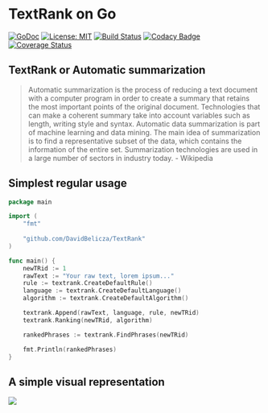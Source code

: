 # TextRank on Go

[![GoDoc](https://godoc.org/github.com/DavidBelicza/TextRank?status.svg)](https://godoc.org/github.com/DavidBelicza/TextRank)
[![License: MIT](https://img.shields.io/badge/License-MIT-ee00ee.svg)](https://github.com/DavidBelicza/TextRank/blob/master/LICENSE)
[![Build Status](https://travis-ci.org/DavidBelicza/TextRank.svg?branch=master)](https://travis-ci.org/DavidBelicza/TextRank)
[![Codacy Badge](https://api.codacy.com/project/badge/Grade/fb0a0bbd2da54efc930939c76452253f)](https://www.codacy.com/app/DavidBelicza/TextRank?utm_source=github.com&amp;utm_medium=referral&amp;utm_content=DavidBelicza/TextRank&amp;utm_campaign=Badge_Grade)
[![Coverage Status](https://coveralls.io/repos/github/DavidBelicza/TextRank/badge.svg?branch=master)](https://coveralls.io/github/DavidBelicza/TextRank?branch=master)

## TextRank or Automatic summarization
> Automatic summarization is the process of reducing a text document with a computer program in order to create a summary that retains the most important points of the original document. Technologies that can make a coherent summary take into account variables such as length, writing style and syntax. Automatic data summarization is part of machine learning and data mining. The main idea of summarization is to find a representative subset of the data, which contains the information of the entire set. Summarization technologies are used in a large number of sectors in industry today. - Wikipedia

## Simplest regular usage
```go
package main

import (
	"fmt"
	
	"github.com/DavidBelicza/TextRank"
)

func main() {
	newTRid := 1
	rawText := "Your raw text, lorem ipsum..."
	rule := textrank.CreateDefaultRule()
	language := textrank.CreateDefaultLanguage()
	algorithm := textrank.CreateDefaultAlgorithm()

	textrank.Append(rawText, language, rule, newTRid)
	textrank.Ranking(newTRid, algorithm)

	rankedPhrases := textrank.FindPhrases(newTRid)

	fmt.Println(rankedPhrases)
}
```

## A simple visual representation
<img src="http://i.picresize.com/images/2018/01/30/PTn3Y.png" />

